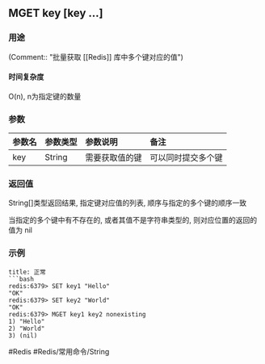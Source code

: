 ## MGET key \[key ...\]

### 用途
(Comment:: "批量获取 [[Redis]] 库中多个键对应的值")

#### 时间复杂度
O(n), n为指定键的数量

### 参数
|参数名|参数类型|参数说明|备注|
|:-|:-|:-|:-|
|key|String|需要获取值的键|可以同时提交多个键|

### 返回值
String[]类型返回结果, 指定键对应值的列表, 顺序与指定的多个键的顺序一致

当指定的多个键中有不存在的, 或者其值不是字符串类型的, 则对应位置的返回的值为 nil

### 示例
```ad-info
title: 正常
```bash
redis:6379> SET key1 "Hello"
"OK"
redis:6379> SET key2 "World"
"OK"
redis:6379> MGET key1 key2 nonexisting
1) "Hello"
2) "World"
3) (nil)
```

#Redis #Redis/常用命令/String 